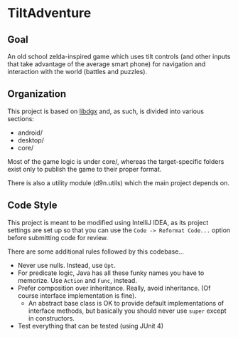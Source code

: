 # TiltAdventure

## Goal

An old school zelda-inspired game which uses tilt controls (and other inputs that take advantage of the average
smart phone) for navigation and interaction with the world (battles and puzzles).

## Organization
This project is based on [libdgx](http://libgdx.badlogicgames.com/) and, as such, is divided into various sections:

* android/
* desktop/
* core/

Most of the game logic is under core/, whereas the target-specific folders exist only to publish the game to their
proper format.

There is also a utility module (d9n.utils) which the main project depends on.
 
## Code Style

This project is meant to be modified using IntelliJ IDEA, as its project settings are set up so that you can use the
`Code -> Reformat Code...` option before submitting code for review.
 
There are some additional rules followed by this codebase...

* Never use nulls. Instead, use `Opt`.
* For predicate logic, Java has all these funky names you have to memorize. Use `Action` and `Func`, instead.
* Prefer composition over inheritance. Really, avoid inheritance. (Of course interface implementation is fine). 
    * An abstract base class is OK to provide default implementations of interface methods, but basically you should never
use `super` except in constructors.
* Test everything that can be tested (using JUnit 4)